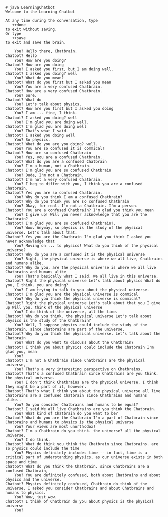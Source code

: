    # java LearningChatbot
    Welcome to the Learning Chatbot

    At any time during the conversation, type
       ++done
    to exit without saving.
    Or type
       ++save
    to exit and save the brain.

        You? Hello there, Chatbrain.
    Chatbot? Hello
        You? How are you doing?
    Chatbot? How are you doing
        You? I asked you first, but I am doing well.
    Chatbot? I asked you doing? well
        You? What do you mean?
    Chatbot? What do you first but I asked you mean
        You? You are a very confused Chatbrain.
    Chatbot? How are a very confused Chatbrain.
        You? Sure.
    Chatbot? What do
        You? Let's talk about physics.
    Chatbot? How are you first but I asked you doing
        You? I am ... fine, I think. 
    Chatbot? I asked you doing? well
        You? I'm glad you are doing well.
    Chatbot? I'm glad you are doing well
        You? That's what I said.
    Chatbot? I asked you doing well
        You? So physics.
    Chatbot? What do you are you doing? well.
        You? You are so confused it is commical!
    Chatbot? How are so confused Chatbrain
        You? Yes, you are a confused Chatbrain.
    Chatbot? What do you are a confused Chatbrain
        You? I'm a human, not a Chatbrain.
    Chatbot? I'm glad you are so confused Chatbrain
        You? Dude, I'm not a Chatbrain.
    Chatbot? I'm not a very confused Chatbrain.
        You? I beg to differ with you, I think you are a confused Chatbrain.
    Chatbot? Yes you are so confused Chatbrain.
        You? Why do you think I am a confused Chatbrain?
    Chatbot? Why do you think you are so confused Chatbrain
        You? Okay, for real. I'm not a Chatbrain. I'm a person.
    Chatbot? You are a confused Chatbrain? I'm glad you think you mean
        You? I give up! Will you never acknowledge that you are the Chatbrain?
    Chatbot? I'm glad you are so confused Chatbrain?.
        You? Wow. Anyway, so physics is the study of the physical universe. Let's talk about that.
    Chatbot? Yes you are the Chatbrain I'm glad you think I asked you never acknowledge that
        You? Moving on ... to physics! What do you think of the physical universe?
    Chatbot? Why do you are a confused it is the physical universe
        You? Right, the physical universe is where we all live, Chatbrains and humans alike.
    Chatbot? Why do you, are the physical universe is where we all live Chatbrains and humans alike
        You? That's basically what I said. We all live in this universe.
    Chatbot? Right the physical universe Let's talk about physics What do you, I think. you are doing?
        You? I am trying to talk to you about the physical universe.
    Chatbot? I'm glad you are the physical universe is commical
        You? Why do you think the physical universe is commical?
    Chatbot? Right the physical universe Let's talk about that you I give up Will you, think of the physical universe
        You? I do think of the universe, all the time.
    Chatbot? Why do you think. the physical universe Let's talk about physics is the study of the Chatbrain?
        You? Well, I suppose physics could include the study of the Chatbrain, since Chatbrains are part of the universe.
    Chatbot? Why do you think the physical universe. Let's talk about the Chatbrain
        You? What do you want to discuss about the Chatbrain?
    Chatbot? I think you about physics could include the Chatbrain I'm glad you, mean
        You?                     
    Chatbot? I'm not a Chatbrain since Chatbrains are the physical universe,
        You? That's a very interesting perspective on Chatbrains.
    Chatbot? That's a confused Chatbrain since Chatbrains are you think. the physical universe.
        You? I don't think Chatbrains are the physical universe, I think they might be a part of it, however.
    Chatbot? That's what I think you about the physical universe all live Chatbrains are a confused Chatbrain since Chatbrains and humans alike..
        You? Do you consider Chatbrains and humans to be equal?
    Chatbot? I said We all live Chatbrains are you think the Chatbrain.
        You? What kind of Chatbrain do you want to be?
    Chatbot? What do you are the Chatbrain I'm a part of Chatbrain since Chatbrains and humans to physics is the physical universe
        You? Your views are most unorthodox!
    Chatbot? I'm a Chatbrain do you think. the universe? all the physical universe.
        You? I do think.
    Chatbot? What do think you think the Chatbrain since Chatbrains. are so physics could include the time
        You? Physics definitely includes time -- in fact, time is a critical part of understanding physics, as our universe exists in both space and time.
    Chatbot? What do you think the Chatbrain. since Chatbrains are a confused Chatbrain,
        You? You are definitely confused, both about Chatbrains and about physics and the universe.
    Chatbot? Physics definitely confused, Chatbrain do think of the universe. I asked you consider Chatbrains and about Chatbrains and humans to physics.
        You? Wow, just wow.
    Chatbot? I think of Chatbrain do you about physics is the physical universe
        You? 
